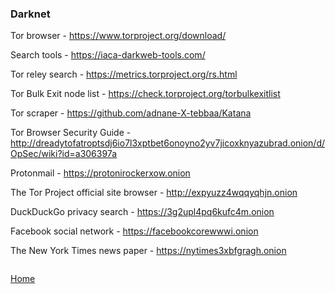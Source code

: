 ### Darknet

Tor browser - https://www.torproject.org/download/

Search tools - https://iaca-darkweb-tools.com/

Tor reley search - https://metrics.torproject.org/rs.html

Tor Bulk Exit node list - https://check.torproject.org/torbulkexitlist

Tor scraper - https://github.com/adnane-X-tebbaa/Katana

Tor Browser Security Guide - http://dreadytofatroptsdj6io7l3xptbet6onoyno2yv7jicoxknyazubrad.onion/d/OpSec/wiki?id=a306397a

Protonmail - https://protonirockerxow.onion

The Tor Project official site browser - http://expyuzz4wqqyqhjn.onion

DuckDuckGo privacy search - https://3g2upl4pq6kufc4m.onion

Facebook social network - https://facebookcorewwwi.onion

The New York Times news paper - https://nytimes3xbfgragh.onion

```

```
[Home](https://github.com/BushidoUK/Open-source-tools-for-CTI/blob/master/README.md)
